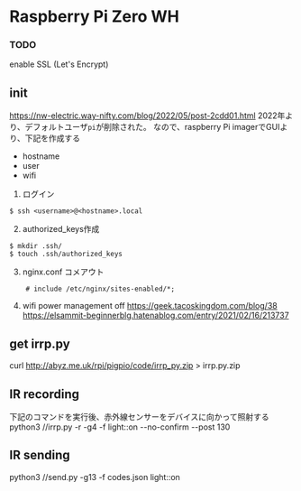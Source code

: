 # Raspberry Pi Zero WH

### TODO
enable SSL (Let's Encrypt) 

## init
https://nw-electric.way-nifty.com/blog/2022/05/post-2cdd01.html
2022年より、デフォルトユーザ`pi`が削除された。
なので、raspberry Pi imagerでGUIより、下記を作成する
- hostname
- user
- wifi


1. ログイン
```
$ ssh <username>@<hostname>.local
```

2. authorized_keys作成
```
$ mkdir .ssh/
$ touch .ssh/authorized_keys
```

3. nginx.conf 
コメアウト
```
	# include /etc/nginx/sites-enabled/*;
```

4. wifi power management off
https://geek.tacoskingdom.com/blog/38
https://elsammit-beginnerblg.hatenablog.com/entry/2021/02/16/213737


## get irrp.py
curl http://abyz.me.uk/rpi/pigpio/code/irrp_py.zip > irrp.py.zip

## IR recording
下記のコマンドを実行後、赤外線センサーをデバイスに向かって照射する
python3 /<Path>/irrp.py -r -g4 -f <FilePath> light::on --no-confirm --post 130

## IR sending
python3 /<Path>/send.py -g13 -f codes.json light::on
